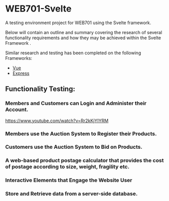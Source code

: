 # WEB701-Svelte

A testing environment project for WEB701 using the Svelte framework.

Below will contain an outline and summary covering the research of several functionality requirements and how they may be achieved within the Svelte Framework .

Similar research and testing has been completed on the following Frameworks:

- [Vue](https://github.com/Jason-MacDonald/WEB701-Vue)
- [Express](https://github.com/Jason-MacDonald/WEB701-Express)

## Functionality Testing:

### Members and Customers can Login and Administer their Account.

https://www.youtube.com/watch?v=Rr2kKjYIYRM

### Members use the Auction System to Register their Products.

### Customers use the Auction System to Bid on Products.

### A web-based product postage calculator that provides the cost of postage according to size, weight, fragility etc.

### Interactive Elements that Engage the Website User

### Store and Retrieve data from a server-side database.
